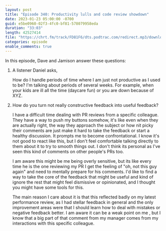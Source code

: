```yaml
---
layout: post
title: "Episode 340: Productivity lulls and code review showdown"
date: 2023-01-23 05:00:00 -0700
guid: e5be0960-02f3-4fc0-bf81-578079958eda
duration: "33:03"
length: 42527414
file: "https://chrt.fm/track/FD81F6/dts.podtrac.com/redirect.mp3/download.softskills.audio/sse-340.mp3"
categories: episode
enable_comments: true
---
```


In this episode, Dave and Jamison answer these questions:

1. A listener Daniel asks,
   
   How do I handle periods of time where I am just not productive as I used to be? I'm talking about periods of several weeks. For example, when your kids are ill all the time (daycare fun) or you are down because of XYZ.

2. How do you turn not really constructive feedback into useful feedback?
   
   I have a difficult time dealing with PR reviews from a specific colleague. They have a way to push my buttons somehow, it's like even when they are actually right, the way they approach the subject or how nit picky their comments are just make it hard to take the feedback or start a healthy discussion. It prompts me to become confrontational. I know it's not good to react like this, but I don't feel comfortable talking directly to them about it to try to smooth things out. I don't think its personal as I've seen this kind of comments on other people's PRs too.
   
   I am aware this might be me being overly sensitive, but its like every time he is the one reviewing my PR I get the feeling of "oh, not this guy again" and need to mentally prepare for his comments. I'd like to find a way to take the core of the feedback that might be useful and kind of ignore the rest that might feel dismissive or opinionated, and I thought you might have some tools for this.
   
   The main reason I care about it is that this reflected badly on my latest performance review, as I had stellar feedback in general and the only improvement areas were that I should learn how to deal with mistakes or negative feedback better. I am aware it can be a weak point on me , but I know that a big part of that comment from my manager comes from my interactions with this specific colleague. 
